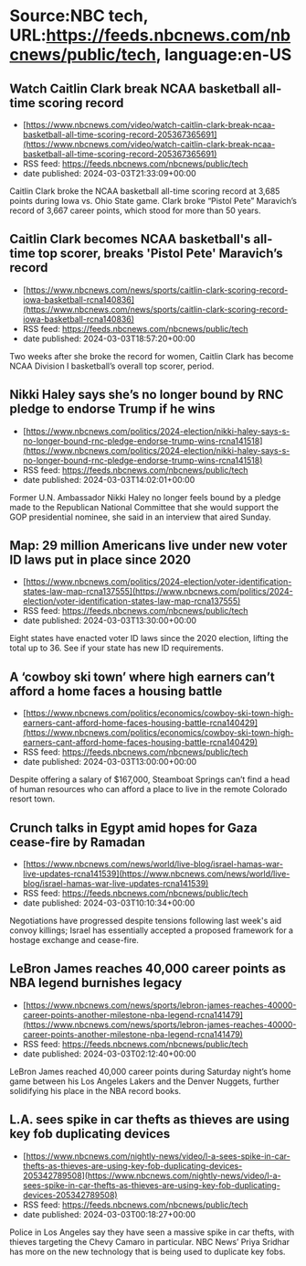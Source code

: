 # Source:NBC tech, URL:https://feeds.nbcnews.com/nbcnews/public/tech, language:en-US

## Watch Caitlin Clark break NCAA basketball all-time scoring record
 - [https://www.nbcnews.com/video/watch-caitlin-clark-break-ncaa-basketball-all-time-scoring-record-205367365691](https://www.nbcnews.com/video/watch-caitlin-clark-break-ncaa-basketball-all-time-scoring-record-205367365691)
 - RSS feed: https://feeds.nbcnews.com/nbcnews/public/tech
 - date published: 2024-03-03T21:33:09+00:00

Caitlin Clark broke the NCAA basketball all-time scoring record at 3,685 points during Iowa vs. Ohio State game. Clark broke “Pistol Pete” Maravich’s record of 3,667 career points, which stood for more than 50 years.

## Caitlin Clark becomes NCAA basketball's all-time top scorer, breaks 'Pistol Pete' Maravich’s record
 - [https://www.nbcnews.com/news/sports/caitlin-clark-scoring-record-iowa-basketball-rcna140836](https://www.nbcnews.com/news/sports/caitlin-clark-scoring-record-iowa-basketball-rcna140836)
 - RSS feed: https://feeds.nbcnews.com/nbcnews/public/tech
 - date published: 2024-03-03T18:57:20+00:00

Two weeks after she broke the record for women, Caitlin Clark has become NCAA Division I basketball’s overall top scorer, period.

## Nikki Haley says she’s no longer bound by RNC pledge to endorse Trump if he wins
 - [https://www.nbcnews.com/politics/2024-election/nikki-haley-says-s-no-longer-bound-rnc-pledge-endorse-trump-wins-rcna141518](https://www.nbcnews.com/politics/2024-election/nikki-haley-says-s-no-longer-bound-rnc-pledge-endorse-trump-wins-rcna141518)
 - RSS feed: https://feeds.nbcnews.com/nbcnews/public/tech
 - date published: 2024-03-03T14:02:01+00:00

Former U.N. Ambassador Nikki Haley no longer feels bound by a pledge made to the Republican National Committee that she would support the GOP presidential nominee, she said in an interview that aired Sunday.

## Map: 29 million Americans live under new voter ID laws put in place since 2020
 - [https://www.nbcnews.com/politics/2024-election/voter-identification-states-law-map-rcna137555](https://www.nbcnews.com/politics/2024-election/voter-identification-states-law-map-rcna137555)
 - RSS feed: https://feeds.nbcnews.com/nbcnews/public/tech
 - date published: 2024-03-03T13:30:00+00:00

Eight states have enacted voter ID laws since the 2020 election, lifting the total up to 36. See if your state has new ID requirements.

## A ‘cowboy ski town’ where high earners can’t afford a home faces a housing battle
 - [https://www.nbcnews.com/politics/economics/cowboy-ski-town-high-earners-cant-afford-home-faces-housing-battle-rcna140429](https://www.nbcnews.com/politics/economics/cowboy-ski-town-high-earners-cant-afford-home-faces-housing-battle-rcna140429)
 - RSS feed: https://feeds.nbcnews.com/nbcnews/public/tech
 - date published: 2024-03-03T13:00:00+00:00

Despite offering a salary of $167,000, Steamboat Springs can’t find a head of human resources who can afford a place to live in the remote Colorado resort town.

## Crunch talks in Egypt amid hopes for Gaza cease-fire by Ramadan
 - [https://www.nbcnews.com/news/world/live-blog/israel-hamas-war-live-updates-rcna141539](https://www.nbcnews.com/news/world/live-blog/israel-hamas-war-live-updates-rcna141539)
 - RSS feed: https://feeds.nbcnews.com/nbcnews/public/tech
 - date published: 2024-03-03T10:10:34+00:00

Negotiations have progressed despite tensions following last week's aid convoy killings; Israel has essentially accepted a proposed framework for a hostage exchange and cease-fire.

## LeBron James reaches 40,000 career points as NBA legend burnishes legacy
 - [https://www.nbcnews.com/news/sports/lebron-james-reaches-40000-career-points-another-milestone-nba-legend-rcna141479](https://www.nbcnews.com/news/sports/lebron-james-reaches-40000-career-points-another-milestone-nba-legend-rcna141479)
 - RSS feed: https://feeds.nbcnews.com/nbcnews/public/tech
 - date published: 2024-03-03T02:12:40+00:00

LeBron James reached 40,000 career points during Saturday night’s home game between his Los Angeles Lakers and the Denver Nuggets, further solidifying his place in the NBA record books.

## L.A. sees spike in car thefts as thieves are using key fob duplicating devices
 - [https://www.nbcnews.com/nightly-news/video/l-a-sees-spike-in-car-thefts-as-thieves-are-using-key-fob-duplicating-devices-205342789508](https://www.nbcnews.com/nightly-news/video/l-a-sees-spike-in-car-thefts-as-thieves-are-using-key-fob-duplicating-devices-205342789508)
 - RSS feed: https://feeds.nbcnews.com/nbcnews/public/tech
 - date published: 2024-03-03T00:18:27+00:00

Police in Los Angeles say they have seen a massive spike in car thefts, with thieves targeting the Chevy Camaro in particular. NBC News’ Priya Sridhar has more on the new technology that is being used to duplicate key fobs.

